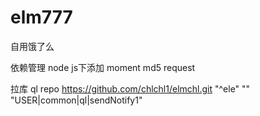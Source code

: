 # elm777
自用饿了么


依赖管理 node js下添加
moment md5 request

拉库
ql repo https://github.com/chlchl1/elmchl.git "^ele" "" "USER|common|ql|sendNotify1"
